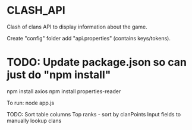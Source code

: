 # CLASH_API
Clash of clans API to display information about the game.

Create "config" folder add "api.properties" (contains keys/tokens).

# TODO: Update package.json so can just do "npm install"
npm install axios
npm install properties-reader

To run:
node app.js

TODO:
Sort table columns
Top ranks - sort by clanPoints
Input fields to manually lookup clans
